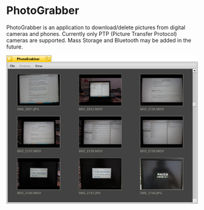 # PhotoGrabber
PhotoGrabber is an application to download/delete pictures from digital cameras and phones.
Currently only PTP (Picture Transfer Protocol) cameras are supported. Mass Storage and Bluetooth may be added in the future.

![PhotoGrabber](photograbber.png)
